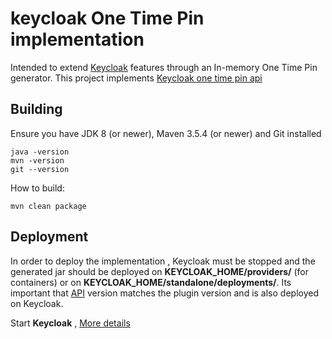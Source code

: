 # keycloak One Time Pin implementation
Intended to extend [Keycloak](https://www.keycloak.org/) features through an In-memory One Time Pin generator. This project implements [Keycloak one time pin api](https://github.com/raitonbl/keycloak-one-time-pin)

## Building

Ensure you have JDK 8 (or newer), Maven 3.5.4 (or newer) and Git installed

    java -version
    mvn -version
    git --version

How to build:

    mvn clean package

## Deployment    

In order to deploy the implementation , Keycloak must be stopped and the generated jar should be deployed on **KEYCLOAK_HOME/providers/** (for containers) or on **KEYCLOAK_HOME/standalone/deployments/**.
Its important that [API](https://github.com/raitonbl/keycloak-one-time-pin) version matches the plugin version and is also deployed on Keycloak.

Start **Keycloak** , [More details](https://www.keycloak.org/documentation.html)

